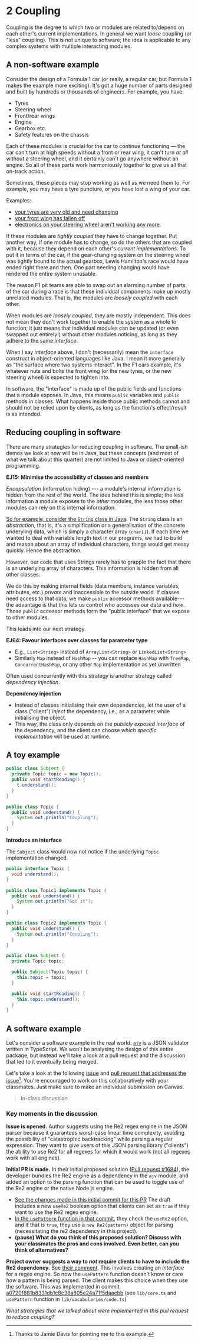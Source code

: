 # 2 Coupling

Coupling is the degree to which two or modules are related to/depend on each other's current implementations. In general we want _loose_ coupling (or "less" coupling). This is not unique to software; the idea is applicable to any complex systems with multiple interacting modules. 

## A non-software example 

Consider the design of a Formula 1 car (or really, a regular car, but Formula 1 makes the example more exciting). It's got a huge number of parts designed and built by hundreds or thousands of engineers. For example, you have:

* Tyres
* Steering wheel
* Front/rear wings
* Engine
* Gearbox etc.
* Safety features on the chassis

Each of these modules is crucial for the car to continue functioning — the car can't turn at high speeds without a front or rear wing, it can't turn _at all_ without a steering wheel, and it certainly can't go anywhere without an engine. So all of these parts work harmoniously together to give us all that on-track action.

Sometimes, these pieces may stop working as well as we need them to. For example, you may have a tyre puncture, or you have lost a wing of your car.

Examples:

* [your tyres are very old and need changing](https://www.youtube.com/watch?v=QGV3FTGUvSs)
* [your front wing has fallen off](https://www.youtube.com/watch?v=GKm59ktOeI0)
* [electronics on your steering wheel aren't working any more](https://www.youtube.com/watch?v=QGV3FTGUvSs).


If these modules are _tightly coupled_ they have to change together.
Put another way, if one module has to change, so do the others that are coupled with it, because they depend on each other's _current implementations_. To put it in terms of the car, if the gear-changing system on the steering wheel was tightly bound to the actual gearbox, Lewis Hamilton's race would have ended right there and then.
One part needing changing would have rendered the entire system unusable. 

The reason F1 pit teams are able to swap out an alarming number of parts of the car during a race is that these individual components make up mostly unrelated modules. That is, the modules are _loosely coupled_ with each other.

When modules are _loosely coupled_, they are mostly independent. This does not mean they don't work together to enable the system as a whole to function; it just means that individual modules can be updated (or even swapped out entirely!) without other modules noticing, as long as they adhere to the same _interface_. 

When I say _interface_ above, I don't (necessarily) mean the `interface` construct in object-oriented languages like Java. I mean it more generally as "the surface where two systems interact". In the F1 cars example, it's whatever nuts and bolts the front wing (or the new tyres, or the new steering wheel) is expected to tighten into.

In software, the "interface" is made up of the public fields and functions that a module exposes. In Java, this means `public` variables and `public` methods in classes. What happens inside those public methods cannot and should not be relied upon by clients, as long as the function's effect/result is as intended.

## Reducing coupling in software

There are many strategies for reducing coupling in software. The small-ish demos we look at now will be in Java, but these concepts (and most of what we talk about this quarter) are not limited to Java or object-oriented programming.

**EJ15: Minimise the accessibility of classes and members**

_Encapsulation_ (information hiding) --- a module's internal information is hidden from the rest of the world. The idea behind this is simple; the less information a module exposes to the *other* modules, the less those other modules can rely on this internal information.

[So for example, consider the `String` class in Java](https://github.com/openjdk/jdk/blob/master/src/java.base/share/classes/java/lang/String.java). The `String` class is an *abstraction*, that is, it's a simplification or a generalisation of the concrete underyling data, which is simply a character array (`char[]`). If each time we wanted to deal with variable length text in our programs, we had to build and reason about an array of individual characters, things would get messy quickly. Hence the abstraction.

However, our code that uses Strings rarely has to grapple the fact that there is an underlying array of characters. This information is hidden from all other classes.

We do this by making internal fields (data members, instance variables, attributes, etc.) *private* and inaccessible to the outside world.
If classes need access to that data, we make `public` accessor methods available---the advantage is that this lets us control *who* accesses our data and *how*. Those `public` accessor methods form the "public interface" that we expose to other modules.

This leads into our next strategy.

**EJ64: Favour interfaces over classes for parameter type**

* E.g., `List<String>` instead of `ArrayList<String>` or `LinkedList<String>`
* Similarly `Map` instead of `HashMap` -- you can replace `HashMap` with `TreeMap`, `ConcurrentHashMap`, or any other `Map` implementation as yet unwritten

Often used concurrently with this strategy is another strategy called *dependency injection*.

**Dependency injection**

- Instead of classes initialising their own dependencies, let the user of a class ("client") *inject* the dependency, i.e., as a parameter while initialising the object.
- This way, the class only depends on the *publicly exposed interface* of the dependency, and the client can choose *which specific implementation* will be used at runtime.

## A toy example

```java
public class Subject {
  private Topic topic = new Topic();
  public void startReading() {
    t.understand();
  }
}

public class Topic {
  public void understand() {
    System.out.println("Coupling");
  }
}
```

**Introduce an interface**

The `Subject` class would now not notice if the underlying `Topic` implementation changed.

```java
public interface Topic {
  void understand();
}

public class Topic1 implements Topic {
  public void understand() {
    System.out.println("Got it");
  }
}

public class Topic2 implements Topic {
  public void understand() {
    System.out.println("Coupling");
  }
}

public class Subject {
  private Topic topic;

  public Subject(Topic topic) {
    this.topic = topic;
  }

  public void startReading() {
    this.topic.understand();
  }
}
```


## A software example

Let's consider a software example in the real world. [`ajv`](https://github.com/ajv-validator/ajv) is a JSON validator written in TypeScript. We won't be analysing the design of this entire package, but instead we'll take a look at a pull request and the discussion that led to it eventually being merged.

Let's take a look at the following [issue](https://github.com/ajv-validator/ajv/issues/1683) and [pull request that addresses the issue](https://github.com/ajv-validator/ajv/pull/1684)[^jamie]. You're encouraged to work on this collaboratively with your classmates. Just make sure to make an individual submission on Canvas.

[^jamie]: Thanks to Jamie Davis for pointing me to this example.

> In-class discussion

### Key moments in the discussion

**Issue is opened.** Author suggests using the Re2 regex engine in the JSON parser because it guarantees worst-case linear time complexity, avoiding the possibility of "catastrophic backtracking" while parsing a regular expression. They want to give users of this JSON parsing library ("clients") the ability to use Re2 for all regexes for which it would work (not all regexes work with all engines).

**Initial PR is made.** In their initial proposed solution ([Pull request #1684](https://github.com/ajv-validator/ajv/pull/1684)), the developer bundles the Re2 engine as a dependency in the `ajv` module, and added an option to the parsing function that can be used to toggle use of the Re2 engine or the native Node.js engine.

- [See the changes made in this initial commit for this PR](https://github.com/ajv-validator/ajv/pull/1684/commits/b07542d081e5d3b411a576071a670746f2789e99) The draft includes a new `useRe2` boolean option that clients can set as `true` if they want to use the Re2 regex engine.
- [In the `usePattern` function in that commit](https://github.com/ajv-validator/ajv/pull/1684/commits/b07542d081e5d3b411a576071a670746f2789e99#diff-7afb1faba038d72baba992dc54a5d99227b0ccf558172e4450a10e9db8aaf283R95), they check the `useRe2` option, and if that is `true`, they use a `new Re2(pattern)` object for parsing (necessitating the re2 dependency in this project).
- **(pause) What do you think of this proposed solution? Discuss with your classmates the pros and cons involved. Even better, can you think of alternatives?**

**Project owner suggests a way to *not* require clients to have to include the Re2 dependency.** See [their comment](https://github.com/ajv-validator/ajv/pull/1684#issuecomment-880945417). This involves creating an *interface* for a regex engine. So now the `usePattern` function doesn't know or care *how* a pattern is being parsed. The client makes this choice when they use the software. This was implemented in commit [a0720f881b8331db1c8c38a805e24a71f5daacbb](https://github.com/ajv-validator/ajv/pull/1684/commits/a0720f881b8331db1c8c38a805e24a71f5daacbb) (see `lib/core.ts` and `usePattern` function in `lib/vocabularies/code.ts`)

*What strategies that we talked about were implemented in this pull request to reduce coupling?*
